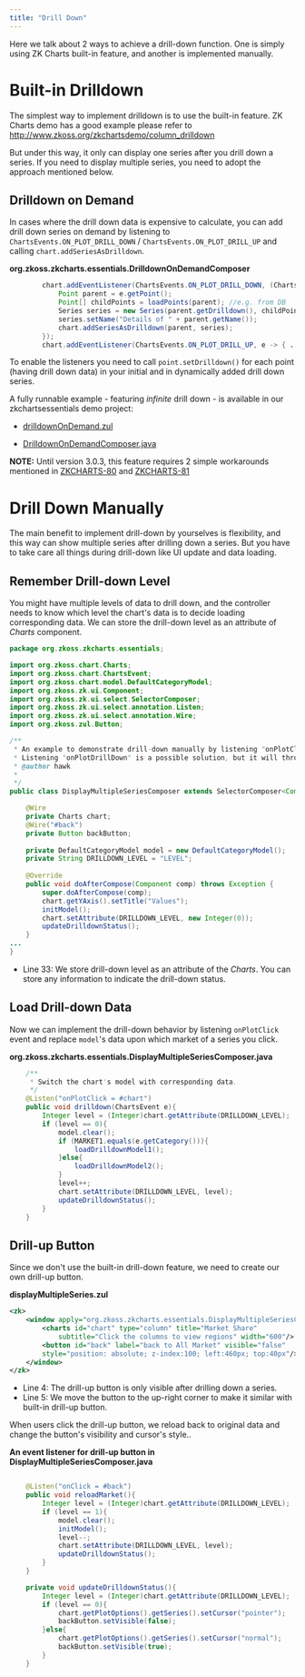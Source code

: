 ```yaml
---
title: "Drill Down"
---
```




Here we talk about 2 ways to achieve a drill-down function. One is
simply using ZK Charts built-in feature, and another is implemented
manually.

# Built-in Drilldown

The simplest way to implement drilldown is to use the built-in feature.
ZK Charts demo has a good example please refer to
<http://www.zkoss.org/zkchartsdemo/column_drilldown>

But under this way, it only can display one series after you drill down
a series. If you need to display multiple series, you need to adopt the
approach mentioned below.

## Drilldown on Demand

In cases where the drill down data is expensive to calculate, you can
add drill down series on demand by listening to
`ChartsEvents.ON_PLOT_DRILL_DOWN` / `ChartsEvents.ON_PLOT_DRILL_UP` and
calling `chart.addSeriesAsDrilldown`.

**org.zkoss.zkcharts.essentials.DrilldownOnDemandComposer**

```java
        chart.addEventListener(ChartsEvents.ON_PLOT_DRILL_DOWN, (ChartsEvent e) -> {
            Point parent = e.getPoint();
            Point[] childPoints = loadPoints(parent); //e.g. from DB
            Series series = new Series(parent.getDrilldown(), childPoints);
            series.setName("Details of " + parent.getName());
            chart.addSeriesAsDrilldown(parent, series);
        });
        chart.addEventListener(ChartsEvents.ON_PLOT_DRILL_UP, e -> { ... });
```

To enable the listeners you need to call `point.setDrilldown()` for each
point (having drill down data) in your initial and in dynamically added
drill down series.

A fully runnable example - featuring *infinite* drill down - is
available in our zkchartsessentials demo project:

- [drilldownOnDemand.zul](https://github.com/zkoss/zkchartsessentials/blob/master/src/main/webapp/drilldown/drilldownOnDemand.zul)

<!-- -->

- [DrilldownOnDemandComposer.java](https://github.com/zkoss/zkchartsessentials/blob/master/src/main/java/org/zkoss/zkcharts/essentials/DrilldownOnDemandComposer.java)

**NOTE:** Until version 3.0.3, this feature requires 2 simple
workarounds mentioned in
[ZKCHARTS-80](https://tracker.zkoss.org/browse/ZKCHARTS-80) and
[ZKCHARTS-81](https://tracker.zkoss.org/browse/ZKCHARTS-81)

# Drill Down Manually

The main benefit to implement drill-down by yourselves is flexibility,
and this way can show multiple series after drilling down a series. But
you have to take care all things during drill-down like UI update and
data loading.

## Remember Drill-down Level

You might have multiple levels of data to drill down, and the controller
needs to know which level the chart's data is to decide loading
corresponding data. We can store the drill-down level as an attribute of
*Charts* component.

```java
package org.zkoss.zkcharts.essentials;

import org.zkoss.chart.Charts;
import org.zkoss.chart.ChartsEvent;
import org.zkoss.chart.model.DefaultCategoryModel;
import org.zkoss.zk.ui.Component;
import org.zkoss.zk.ui.select.SelectorComposer;
import org.zkoss.zk.ui.select.annotation.Listen;
import org.zkoss.zk.ui.select.annotation.Wire;
import org.zkoss.zul.Button;

/**
 * An example to demonstrate drill-down manually by listening "onPlotClick"<br/>
 * Listening "onPlotDrillDown" is a possible solution, but it will throw an exception when there are multiple series.
 * @author hawk
 *
 */
public class DisplayMultipleSeriesComposer extends SelectorComposer<Component> {

    @Wire
    private Charts chart;
    @Wire("#back")
    private Button backButton;
    
    private DefaultCategoryModel model = new DefaultCategoryModel();
    private String DRILLDOWN_LEVEL = "LEVEL"; 
    
    @Override
    public void doAfterCompose(Component comp) throws Exception {
        super.doAfterCompose(comp);
        chart.getYAxis().setTitle("Values");
        initModel();
        chart.setAttribute(DRILLDOWN_LEVEL, new Integer(0)); 
        updateDrilldownStatus();
    }
...
}
```

- Line 33: We store drill-down level as an attribute of the *Charts*.
  You can store any information to indicate the drill-down status.

## Load Drill-down Data

Now we can implement the drill-down behavior by listening `onPlotClick`
event and replace `model`'s data upon which market of a series you
click.

**org.zkoss.zkcharts.essentials.DisplayMultipleSeriesComposer.java**

```java
    /**
     * Switch the chart's model with corresponding data.  
     */
    @Listen("onPlotClick = #chart")
    public void drilldown(ChartsEvent e){
        Integer level = (Integer)chart.getAttribute(DRILLDOWN_LEVEL);
        if (level == 0){
            model.clear();
            if (MARKET1.equals(e.getCategory())){
                loadDrilldownModel1();
            }else{
                loadDrilldownModel2();
            }
            level++;
            chart.setAttribute(DRILLDOWN_LEVEL, level);
            updateDrilldownStatus();
        }
    }
```

## Drill-up Button

Since we don't use the built-in drill-down feature, we need to create
our own drill-up button.

**displayMultipleSeries.zul**

```xml
<zk>
    <window apply="org.zkoss.zkcharts.essentials.DisplayMultipleSeriesComposer" >
        <charts id="chart" type="column" title="Market Share" 
            subtitle="Click the columns to view regions" width="600"/>
        <button id="back" label="back to All Market" visible="false" 
        style="position: absolute; z-index:100; left:460px; top:40px"/>
    </window>
</zk>
```

- Line 4: The drill-up button is only visible after drilling down a
  series.
- Line 5: We move the button to the up-right corner to make it similar
  with built-in drill-up button.

When users click the drill-up button, we reload back to original data
and change the button's visibility and cursor's style..

**An event listener for drill-up button in
DisplayMultipleSeriesComposer.java**

```java

    @Listen("onClick = #back")
    public void reloadMarket(){
        Integer level = (Integer)chart.getAttribute(DRILLDOWN_LEVEL);
        if (level == 1){
            model.clear();
            initModel();
            level--;
            chart.setAttribute(DRILLDOWN_LEVEL, level);
            updateDrilldownStatus();
        }
    }

    private void updateDrilldownStatus(){
        Integer level = (Integer)chart.getAttribute(DRILLDOWN_LEVEL);
        if (level == 0){
            chart.getPlotOptions().getSeries().setCursor("pointer");
            backButton.setVisible(false);
        }else{
            chart.getPlotOptions().getSeries().setCursor("normal");
            backButton.setVisible(true);
        }
    } 
```
